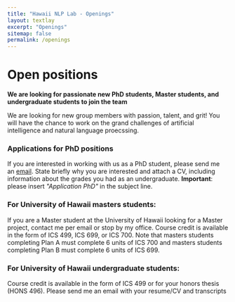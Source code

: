 ```yaml
---
title: "Hawaii NLP Lab - Openings"
layout: textlay
excerpt: "Openings"
sitemap: false
permalink: /openings
---
```


# Open positions

**We are  looking for passionate new PhD students, Master students, and undergraduate students to join the team**

We are  looking for new group members with passion, talent, and grit! You will have the chance to work on the grand challenges of artificial intelligence and natural language proecssing. 

### Applications for PhD positions
If you are interested in working with us as a PhD student, please send me an [email](mailto:haopengz@hawaii.edu). State briefly why you are interested and attach a CV, including information about the grades you had as an undergraduate. **Important**: please insert _"Application PhD"_ in the subject line. 

### For University of Hawaii masters students:
If you are a Master student at the University of Hawaii looking for a Master project, contact me per email or stop by my office. Course credit is available in the form of ICS 499, ICS 699, or ICS 700. Note that masters students completing Plan A must complete 6 units of ICS 700 and masters students completing Plan B must complete 6 units of ICS 699. 



### For University of Hawaii undergraduate students:
 Course credit is available in the form of ICS 499 or for your honors thesis (HONS 496). Please send me an email with your resume/CV and transcripts

